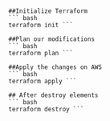 ```


##Initialize Terraform
``` bash  
terraform init ```

##Plan our modifications
``` bash 
terraform plan ```

##Apply the changes on AWS
``` bash 
terraform apply ```

## After destroy elements
``` bash 
terraform destroy ```
